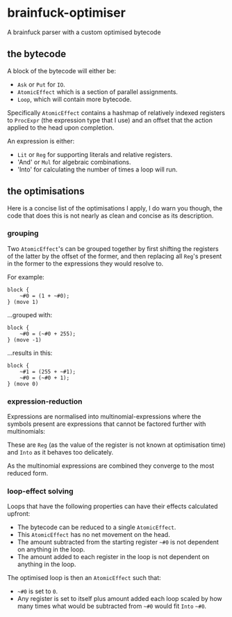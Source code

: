 # brainfuck-optimiser
A brainfuck parser with a custom optimised bytecode

## the bytecode
A block of the bytecode will either be:
* `Ask` or `Put` for `IO`.
* `AtomicEffect` which is a section of parallel assignments.
* `Loop`, which will contain more bytecode.

Specifically `AtomicEffect` contains a hashmap of relatively indexed registers to `ProcExpr` (the expression type that I use) and an offset that the action applied to the head upon completion.

An expression is either:
* `Lit` or `Reg` for supporting literals and relative registers.
* 'And' or `Mul` for algebraic combinations.
* 'Into' for calculating the number of times a loop will run.

## the optimisations
Here is a concise list of the optimisations I apply, I do warn you though, the code that does this is not nearly as clean and concise as its description.

### grouping
Two `AtomicEffect`'s can be grouped together by first shifting the registers of the latter by the offset of the former,
and then replacing all `Reg`'s present in the former to the expressions they would resolve to.

For example:
```
block {
	~#0 = (1 + ~#0);
} (move 1)
```
...grouped with:
```
block {
	~#0 = (~#0 + 255);
} (move -1)
```
...results in this:
```
block {
	~#1 = (255 + ~#1);
	~#0 = (~#0 + 1);
} (move 0)
```

### expression-reduction
Expressions are normalised into multinomial-expressions where the symbols present are expressions that cannot be factored further with multinomials:

These are `Reg` (as the value of the register is not known at optimisation time) and `Into` as it behaves too delicately.

As the multinomial expressions are combined they converge to the most reduced form.

### loop-effect solving
Loops that have the following properties can have their effects calculated upfront:
* The bytecode can be reduced to a single `AtomicEffect`.
* This `AtomicEffect` has no net movement on the head.
* The amount subtracted from the starting register `~#0` is not dependent on anything in the loop.
* The amount added to each register in the loop is not dependent on anything in the loop.

The optimised loop is then an `AtomicEffect` such that:
* `~#0` is set to `0`.
* Any register is set to itself plus amount added each loop scaled by how many times what would be subtracted from `~#0` would fit `Into` `~#0`.
